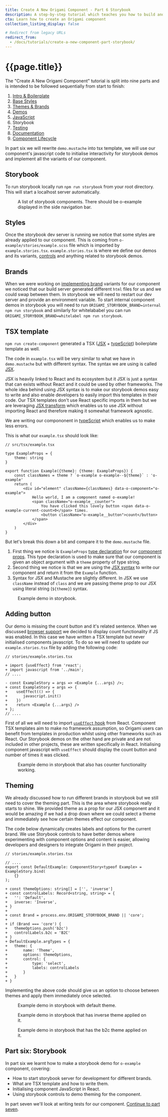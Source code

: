 ```yaml
---
title: Create A New Origami Component - Part 6 Storybook
description: A step-by-step tutorial which teaches you how to build and deploy a new Origami component.
cta: Learn how to create an Origami component
collection_listing_display: false

# Redirect from legacy URLs
redirect_from:
  - /docs/tutorials/create-a-new-component-part-storybook/
---
```


# {{page.title}}

The "Create A New Origami Component" tutorial is split into nine parts and is intended to be followed sequentially from start to finish:
1. [Intro & Boilerplate](/documentation/tutorials/create-a-new-component-part-1/)
2. [Base Styles](/documentation/tutorials/create-a-new-component-part-2/)
3. [Themes & Brands](/documentation/tutorials/create-a-new-component-part-3/)
4. [Demos](/documentation/tutorials/create-a-new-component-part-4/)
5. [JavaScript](/documentation/tutorials/create-a-new-component-part-5/)
6. Storybook
7. [Testing](/documentation/tutorials/create-a-new-component-part-7/)
8. [Documentation](/documentation/tutorials/create-a-new-component-part-8/)
9. [Component Lifecycle](/documentation/tutorials/create-a-new-component-part-9/)

In part six we will rewrite `demo.mustache` into tsx template, we will use our component's javascript code to initialise interactivity for storybook demos and implement all the variants of our component.

## Storybook
To run storybook locally run `npm run storybook` from your root directory. This will start a localhost server automatically.
<figure>
	<img alt="" src="/assets/images/tutorial-new-component/hello-world-demo-23-storybook.png" />
	<figcaption>
        A list of storybook components. There should be o-example displayed in the side navigation bar.
	</figcaption>
</figure>

## Styles
Once the storybook dev server is running we notice that some styles are already applied to our component. This is coming from `o-example/stories/example.scss` file which is imported by `example.stories.tsx`. `example.stories.tsx` is where we define our demos and its variants, [controls](https://storybook.js.org/docs/react/essentials/controls#gatsby-focus-wrapper) and anything related to storybook demos.

## Brands
When we were working on [implementing brand](/documentation/tutorials/create-a-new-component-part-3/#component-brands) variants for our component we noticed that our build server generated different `html` files for us and we could swap between them. In storybook we will need to restart our dev server and provide an environment variable. To start internal component demos in storybook you will need to run `ORIGAMI_STORYBOOK_BRAND=internal npm run storybook` and similarly for whitelababel you can run `ORIGAMI_STORYBOOK_BRAND=whitelabel npm run storybook`.
## TSX template
`npm run create-component` generated a TSX ([JSX](https://reactjs.org/docs/jsx-in-depth.html) + [typeScript](https://www.typescriptlang.org/docs/handbook/basic-types.html)) boilerplate template as well.

The code in `example.tsx` will be very similar to what we have in `demo.mustache` but with different syntax. The syntax we are using is called [JSX](https://reactjs.org/docs/jsx-in-depth.html).

JSX is heavily linked to React and its ecosystem but it JSX is just a syntax that can exists without React and it could be used by other frameworks. The whole idea behind using JSX syntax is to make our storybook demos easy to write and also enable developers to easily import this templates in their code. Our TSX templates don't use React specific imports in them but we are leveraging [JSX transform](https://reactjs.org/blog/2020/09/22/introducing-the-new-jsx-transform.html) which enables us to use JSX without importing React and therefore making it somewhat framework agnostic.

We are writing our compononent in [typeScript](https://www.typescriptlang.org/docs/handbook/basic-types.html) which enables us to make less errors.

This is what our `example.tsx` should look like:
<pre><code class="o-syntax-highlight--js">// src/tsx/example.tsx

type ExampleProps = {
	theme: string
}

export function Example({theme}: {theme: ExampleProps}) {
	const classNames = theme ? `o-example o-example--${theme}` : 'o-example'
	return (
		&lt;div id="element" className={classNames} data-o-component="o-example">
			Hello world, I am a component named o-example!
			&lt;span className="o-example__counter">
				You have clicked this lovely button &lt;span data-o-example-current-count>0&lt;/span> times.
				&lt;button className="o-example__button">count&lt;/button>
			&lt;/span>
		&lt;/div>
	)
}
</code></pre>

But let's break this down a bit and compare it to the `demo.mustache` file.
1. First thing we notice is `ExampleProps` [type declaration](https://www.typescriptlang.org/docs/handbook/basic-types.html) for our [component props](https://reactjs.org/docs/components-and-props.html). This type declaration is used to make sure that our component is given an object argument with a `theme` property of type string.
2. Second thing we notice is that we are using the [JSX syntax](https://reactjs.org/docs/jsx-in-depth.html) to write our component and return it from the `Example` function.
3. Syntax for JSX and Mustache are slightly different. In JSX we use `className` instead of `class` and we are passing theme prop to our JSX using literal string (`${theme}`) syntax.

<figure>
	<img alt="" src="/assets/images/tutorial-new-component/hello-world-demo-24-storybook.png" />
	<figcaption>
        Example demo in storybook.
	</figcaption>
</figure>

## Adding button
Our demo is missing the count button and it's related sentence. When we discussed [browser support](/documentation/tutorials/create-a-new-component-part-5/#browser-support) we decided to display count functionality if JS was enabled. In this case we have written a TSX template but never initialised components javascript. To do so we will need to update our `example.stories.tsx` file by adding the following code:

<pre><code class="o-syntax-highlight--diff">// stories/example.stories.tsx

+ import {useEffect} from 'react';
+ import javascript from '../main';
// ....

- const ExampleStory = args => &lt;Example {...args} />;
+ const ExampleStory = args => {
+	 useEffect(() => {
+		javascript.init()
+	 })
+	 return &lt;Example {...args} />
+ };
// ....
</code></pre>

First of all we will need to import [`useEffect` hook](https://reactjs.org/docs/hooks-effect.html) from React. Component TSX templates aim to make no framework assumption, so Origami users can benefit from templates in production whilst using other frameworks such as React. Our Storybook demos on the other hand are private and are not included in other projects, these are written specifically in React. Initialising component javascript with `useEffect` should display the count button and number of times it was clicked.

<figure>
	<img alt="" src="/assets/images/tutorial-new-component/hello-world-demo-25-storybook.png" />
	<figcaption>
        Example demo in storybook that also has counter functionality working.
	</figcaption>
</figure>

## Theming
We already discussed how to run different brands in storybook but we still need to cover the theming part. This is the area where storybook really starts to shine. We provided theme as a prop for our JSX component and it would be amazing if we had a drop down where we could select a theme and immediately see how certain themes effect our component.

The code below dynamically creates labels and options for the current brand. We use Storybook controls to have better demos where experimenting with component options and content is easier, allowing developers and designers to integrate Origami in their project.

<pre><code class="o-syntax-highlight--diff">// stories/example.stories.tsx

// ....
export const DefaultExample: ComponentStory&lt;typeof Example> = ExampleStory.bind(
 	{}
);

+ const themeOptions: string[] = ['', 'inverse']
+ const controlLabels: Record&lt;string, string> = {
+ 	'': 'Default',
+ 	inverse: 'Inverse',
+ }
+
+ const Brand = process.env.ORIGAMI_STORYBOOK_BRAND || 'core';
+
+ if (Brand === 'core') {
+ 	themeOptions.push('b2c')
+ 	controlLabels.b2c = 'B2C'
+ }
+ DefaultExample.argTypes = {
+ 	theme: {
+ 		name: 'Theme',
+ 		options: themeOptions,
+ 		control: {
+ 			type: 'select',
+ 			labels: controlLabels
+ 		}
+ 	}
+ }
</code></pre>

Implementing the above code should give us an option to choose between themes and apply them immediately once selected.

<figure>
	<img alt="" src="/assets/images/tutorial-new-component/hello-world-demo-26-storybook.png" />
	<figcaption>
        Example demo in storybook with default theme.
	</figcaption>
</figure>

<figure>
	<img alt="" src="/assets/images/tutorial-new-component/hello-world-demo-27-storybook.png" />
	<figcaption>
        Example demo in storybook that has inverse theme applied on it.
	</figcaption>
</figure>

<figure>
	<img alt="" src="/assets/images/tutorial-new-component/hello-world-demo-28-storybook.png" />
	<figcaption>
        Example demo in storybook that has the b2c theme applied on it.
	</figcaption>
</figure>



## Part six: Storybook

In part six we learnt how to make a storybook demo for `o-example` component, covering:
- How to start storybook server for development for different brands.
- What are TSX template and how to write them.
- Initialising component JavaScript in React.
- Using storybook controls to demo theming for the component.

In part seven we'll look at writing tests for our component. [Continue to part seven](/documentation/tutorials/create-a-new-component-part-7).

